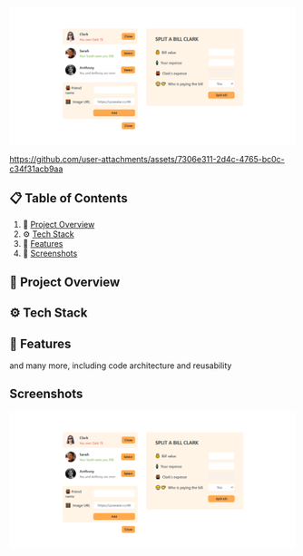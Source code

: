 </div>
<img src="https://github.com/Austine247-droid/eat-split-app/blob/main/eat-split.png?raw=true">

https://github.com/user-attachments/assets/7306e311-2d4c-4765-bc0c-c34f31acb9aa


## 📋 <a name="table">Table of Contents</a>

1. 🤖 [Project Overview](#project-overview)
2. ⚙️ [Tech Stack](#tech-stack)
3. 🔋 [Features](#features)
4. 📸 [Screenshots](#screenshots)

## 🤖 Project Overview



## ⚙️ Tech Stack


## 🔋 Features



and many more, including code architecture and reusability

## Screenshots

<img src="https://github.com/Austine247-droid/eat-split-app/blob/main/eat-split.png?raw=true">
